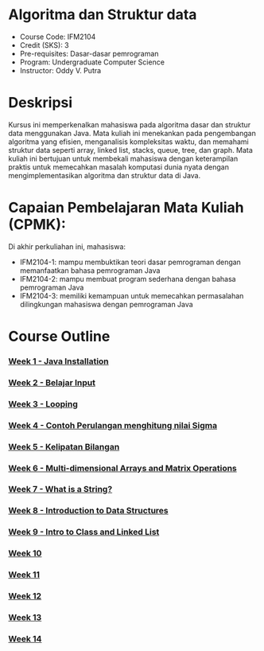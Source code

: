 #  Algoritma dan Struktur data
- Course Code: IFM2104
- Credit (SKS): 3
- Pre-requisites: Dasar-dasar pemrograman
- Program: Undergraduate Computer Science
- Instructor: Oddy V. Putra

# Deskripsi
Kursus ini memperkenalkan mahasiswa pada algoritma dasar dan struktur data menggunakan Java. Mata kuliah ini menekankan pada pengembangan algoritma yang efisien, menganalisis kompleksitas waktu, dan memahami struktur data seperti array, linked list, stacks, queue, tree, dan graph. Mata kuliah ini bertujuan untuk membekali mahasiswa dengan keterampilan praktis untuk memecahkan masalah komputasi dunia nyata dengan mengimplementasikan algoritma dan struktur data di Java.

# Capaian Pembelajaran Mata Kuliah (CPMK):

Di akhir perkuliahan ini, mahasiswa:

- IFM2104-1: mampu membuktikan teori dasar pemrograman dengan memanfaatkan bahasa pemrograman Java
- IFM2104-2: mampu membuat program sederhana dengan bahasa pemrograman Java
- IFM2104-3: memiliki kemampuan untuk memecahkan permasalahan dilingkungan mahasiswa dengan pemrograman Java

# Course Outline
### [Week 1 - Java Installation](week01)
### [Week 2 - Belajar Input](week02)
### [Week 3 - Looping](week03)
### [Week 4 - Contoh Perulangan menghitung nilai Sigma](week04)
### [Week 5 - Kelipatan Bilangan](week05)
### [Week 6 - Multi-dimensional Arrays and Matrix Operations](week06)
### [Week 7 - What is a String?](week07)
### [Week 8 - Introduction to Data Structures](week08)
### [Week 9 - Intro to Class and Linked List](week09)
### [Week 10](week10)
### [Week 11](week11)
### [Week 12](week12)
### [Week 13](week13)
### [Week 14](week14)
